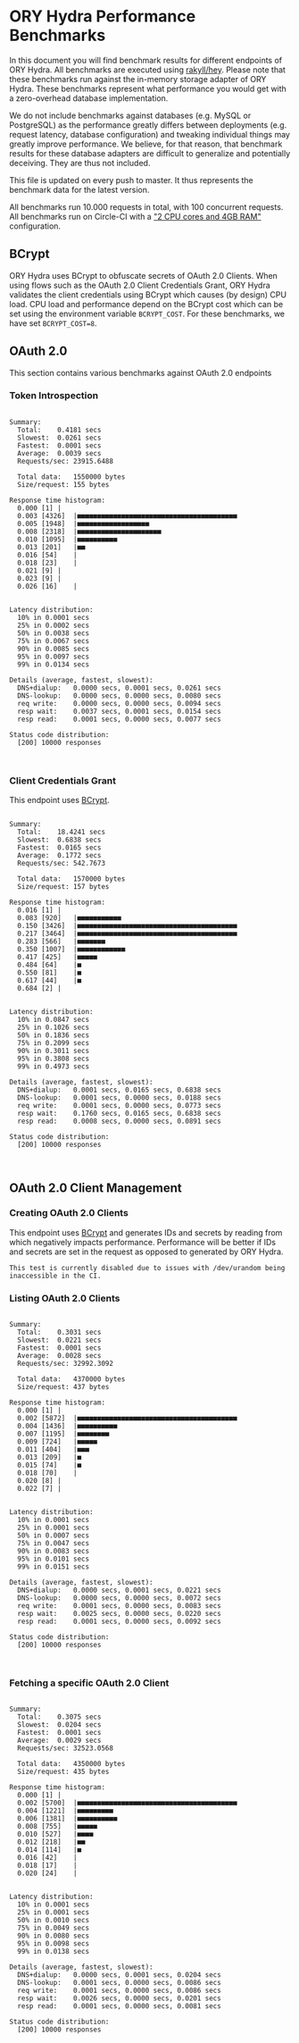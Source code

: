 # ORY Hydra Performance Benchmarks

In this document you will find benchmark results for different endpoints of ORY Hydra. All benchmarks are executed
using [rakyll/hey](https://github.com/rakyll/hey). Please note that these benchmarks run against the in-memory storage
adapter of ORY Hydra. These benchmarks represent what performance you would get with a zero-overhead database implementation.

We do not include benchmarks against databases (e.g. MySQL or PostgreSQL) as the performance greatly differs between
deployments (e.g. request latency, database configuration) and tweaking individual things may greatly improve performance.
We believe, for that reason, that benchmark results for these database adapters are difficult to generalize and potentially
deceiving. They are thus not included.

This file is updated on every push to master. It thus represents the benchmark data for the latest version.

All benchmarks run 10.000 requests in total, with 100 concurrent requests. All benchmarks run on Circle-CI with a
["2 CPU cores and 4GB RAM"](https://support.circleci.com/hc/en-us/articles/360000489307-Why-do-my-tests-take-longer-to-run-on-CircleCI-than-locally-)
configuration.

## BCrypt

ORY Hydra uses BCrypt to obfuscate secrets of OAuth 2.0 Clients. When using flows such as the OAuth 2.0 Client Credentials
Grant, ORY Hydra validates the client credentials using BCrypt which causes (by design) CPU load. CPU load and performance
depend on the BCrypt cost which can be set using the environment variable `BCRYPT_COST`. For these benchmarks,
we have set `BCRYPT_COST=8`.

## OAuth 2.0

This section contains various benchmarks against OAuth 2.0 endpoints

### Token Introspection

```

Summary:
  Total:	0.4181 secs
  Slowest:	0.0261 secs
  Fastest:	0.0001 secs
  Average:	0.0039 secs
  Requests/sec:	23915.6488
  
  Total data:	1550000 bytes
  Size/request:	155 bytes

Response time histogram:
  0.000 [1]	|
  0.003 [4326]	|■■■■■■■■■■■■■■■■■■■■■■■■■■■■■■■■■■■■■■■■
  0.005 [1948]	|■■■■■■■■■■■■■■■■■■
  0.008 [2318]	|■■■■■■■■■■■■■■■■■■■■■
  0.010 [1095]	|■■■■■■■■■■
  0.013 [201]	|■■
  0.016 [54]	|
  0.018 [23]	|
  0.021 [9]	|
  0.023 [9]	|
  0.026 [16]	|


Latency distribution:
  10% in 0.0001 secs
  25% in 0.0002 secs
  50% in 0.0038 secs
  75% in 0.0067 secs
  90% in 0.0085 secs
  95% in 0.0097 secs
  99% in 0.0134 secs

Details (average, fastest, slowest):
  DNS+dialup:	0.0000 secs, 0.0001 secs, 0.0261 secs
  DNS-lookup:	0.0000 secs, 0.0000 secs, 0.0080 secs
  req write:	0.0000 secs, 0.0000 secs, 0.0094 secs
  resp wait:	0.0037 secs, 0.0001 secs, 0.0154 secs
  resp read:	0.0001 secs, 0.0000 secs, 0.0077 secs

Status code distribution:
  [200]	10000 responses



```

### Client Credentials Grant

This endpoint uses [BCrypt](#bcrypt).

```

Summary:
  Total:	18.4241 secs
  Slowest:	0.6838 secs
  Fastest:	0.0165 secs
  Average:	0.1772 secs
  Requests/sec:	542.7673
  
  Total data:	1570000 bytes
  Size/request:	157 bytes

Response time histogram:
  0.016 [1]	|
  0.083 [920]	|■■■■■■■■■■■
  0.150 [3426]	|■■■■■■■■■■■■■■■■■■■■■■■■■■■■■■■■■■■■■■■■
  0.217 [3464]	|■■■■■■■■■■■■■■■■■■■■■■■■■■■■■■■■■■■■■■■■
  0.283 [566]	|■■■■■■■
  0.350 [1007]	|■■■■■■■■■■■■
  0.417 [425]	|■■■■■
  0.484 [64]	|■
  0.550 [81]	|■
  0.617 [44]	|■
  0.684 [2]	|


Latency distribution:
  10% in 0.0847 secs
  25% in 0.1026 secs
  50% in 0.1836 secs
  75% in 0.2099 secs
  90% in 0.3011 secs
  95% in 0.3808 secs
  99% in 0.4973 secs

Details (average, fastest, slowest):
  DNS+dialup:	0.0001 secs, 0.0165 secs, 0.6838 secs
  DNS-lookup:	0.0001 secs, 0.0000 secs, 0.0188 secs
  req write:	0.0001 secs, 0.0000 secs, 0.0773 secs
  resp wait:	0.1760 secs, 0.0165 secs, 0.6838 secs
  resp read:	0.0008 secs, 0.0000 secs, 0.0891 secs

Status code distribution:
  [200]	10000 responses



```

## OAuth 2.0 Client Management

### Creating OAuth 2.0 Clients

This endpoint uses [BCrypt](#bcrypt) and generates IDs and secrets by reading from  which negatively impacts
performance. Performance will be better if IDs and secrets are set in the request as opposed to generated by ORY Hydra.

```
This test is currently disabled due to issues with /dev/urandom being inaccessible in the CI.
```

### Listing OAuth 2.0 Clients

```

Summary:
  Total:	0.3031 secs
  Slowest:	0.0221 secs
  Fastest:	0.0001 secs
  Average:	0.0028 secs
  Requests/sec:	32992.3092
  
  Total data:	4370000 bytes
  Size/request:	437 bytes

Response time histogram:
  0.000 [1]	|
  0.002 [5872]	|■■■■■■■■■■■■■■■■■■■■■■■■■■■■■■■■■■■■■■■■
  0.004 [1436]	|■■■■■■■■■■
  0.007 [1195]	|■■■■■■■■
  0.009 [724]	|■■■■■
  0.011 [404]	|■■■
  0.013 [209]	|■
  0.015 [74]	|■
  0.018 [70]	|
  0.020 [8]	|
  0.022 [7]	|


Latency distribution:
  10% in 0.0001 secs
  25% in 0.0001 secs
  50% in 0.0007 secs
  75% in 0.0047 secs
  90% in 0.0083 secs
  95% in 0.0101 secs
  99% in 0.0151 secs

Details (average, fastest, slowest):
  DNS+dialup:	0.0000 secs, 0.0001 secs, 0.0221 secs
  DNS-lookup:	0.0000 secs, 0.0000 secs, 0.0072 secs
  req write:	0.0001 secs, 0.0000 secs, 0.0083 secs
  resp wait:	0.0025 secs, 0.0000 secs, 0.0220 secs
  resp read:	0.0001 secs, 0.0000 secs, 0.0092 secs

Status code distribution:
  [200]	10000 responses



```

### Fetching a specific OAuth 2.0 Client

```

Summary:
  Total:	0.3075 secs
  Slowest:	0.0204 secs
  Fastest:	0.0001 secs
  Average:	0.0029 secs
  Requests/sec:	32523.0568
  
  Total data:	4350000 bytes
  Size/request:	435 bytes

Response time histogram:
  0.000 [1]	|
  0.002 [5700]	|■■■■■■■■■■■■■■■■■■■■■■■■■■■■■■■■■■■■■■■■
  0.004 [1221]	|■■■■■■■■■
  0.006 [1381]	|■■■■■■■■■■
  0.008 [755]	|■■■■■
  0.010 [527]	|■■■■
  0.012 [218]	|■■
  0.014 [114]	|■
  0.016 [42]	|
  0.018 [17]	|
  0.020 [24]	|


Latency distribution:
  10% in 0.0001 secs
  25% in 0.0001 secs
  50% in 0.0010 secs
  75% in 0.0049 secs
  90% in 0.0080 secs
  95% in 0.0098 secs
  99% in 0.0138 secs

Details (average, fastest, slowest):
  DNS+dialup:	0.0000 secs, 0.0001 secs, 0.0204 secs
  DNS-lookup:	0.0001 secs, 0.0000 secs, 0.0086 secs
  req write:	0.0001 secs, 0.0000 secs, 0.0086 secs
  resp wait:	0.0026 secs, 0.0000 secs, 0.0201 secs
  resp read:	0.0001 secs, 0.0000 secs, 0.0081 secs

Status code distribution:
  [200]	10000 responses



```
